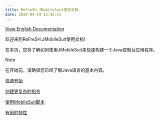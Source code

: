 ```yaml
---
title: ReFreSH.JMobileSuit使用文档
date: 2020-04-19 12:45:11
---
```


[View English Documentation](../GetStarted.md)

欢迎来到ReFreSH.JMobileSuit使用文档!

在本页，您将了解如何使用JMobileSuit来快速构建一个Java控制台应用程序。

> [!NOTE]
> 在开始前，请确保您已经了解Java语言的基本内容。

[快速开始](./GetStarted.md)

[创建更复杂的指令](./ComplexCommands.md)

[使用MobileSuit脚本](./MobileSuitScripts.md)

[有用的特性](./AdvancedUsage.md)

